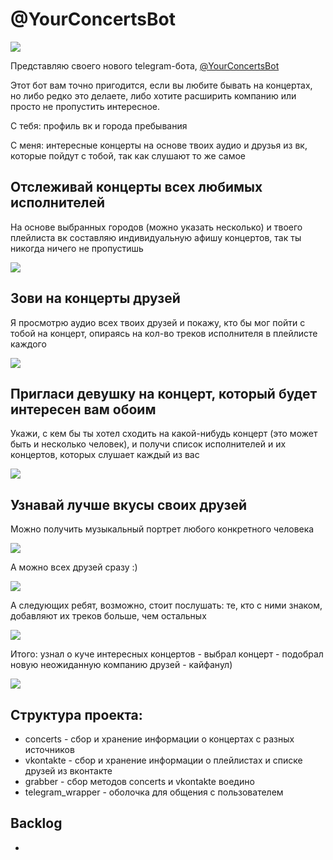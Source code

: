 # @YourConcertsBot

![](http://telegra.ph/file/6fa6da234328c1f518b0e.jpg)

Представляю своего нового telegram-бота, [@YourConcertsBot](https://telegram.me/yourconcertsbot)

Этот бот вам точно пригодится, если вы любите бывать на концертах, но либо редко это делаете, либо хотите расширить компанию или просто не пропустить интересное.

С тебя: профиль вк и города пребывания

С меня: интересные концерты на основе твоих аудио и друзья из вк, которые пойдут с тобой, так как слушают то же самое

## Отслеживай концерты всех любимых исполнителей
На основе выбранных городов (можно указать несколько) и твоего плейлиста вк составляю индивидуальную афишу концертов, так ты никогда ничего не пропустишь

![](http://telegra.ph/file/367341b61898c9af2888b.png)

## Зови на концерты друзей
Я просмотрю аудио всех твоих друзей и покажу, кто бы мог пойти с тобой на концерт, опираясь на кол-во треков исполнителя в плейлисте каждого

![](http://telegra.ph/file/9ede496e664fa53ae80f8.png)

## Пригласи девушку на концерт, который будет интересен вам обоим
Укажи, с кем бы ты хотел сходить на какой-нибудь концерт (это может быть и несколько человек), и получи список исполнителей и их концертов, которых слушает каждый из вас

![](http://telegra.ph/file/91051dd78a4d549cbf64c.png)

## Узнавай лучше вкусы своих друзей
Можно получить музыкальный портрет любого конкретного человека

![](http://telegra.ph/file/56c431753e7162c3bbbb1.png)

А можно всех друзей сразу :)

![](http://telegra.ph/file/2e3883b8d9c36ec0419aa.png)

А следующих ребят, возможно, стоит послушать: те, кто с ними знаком, добавляют их треков больше, чем остальных

![](http://telegra.ph/file/2e922fabcbd7318e58bbc.png)

Итого: узнал о куче интересных концертов - выбрал концерт - подобрал новую неожиданную компанию друзей - кайфанул)

![](http://telegra.ph/file/195fc470b17bca13465ff.gif)


## Структура проекта:
* concerts - сбор и хранение информации о концертах с разных источников
* vkontakte - сбор и хранение информации о плейлистах и списке друзей из вконтакте
* grabber - сбор методов concerts и vkontakte воедино
* telegram_wrapper - оболочка для общения с пользователем

## Backlog

* 